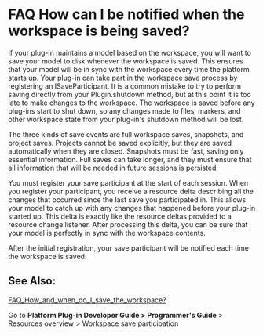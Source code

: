 

FAQ How can I be notified when the workspace is being saved?
============================================================

  

  

If your plug-in maintains a model based on the workspace, you will want to save your model to disk whenever the workspace is saved. This ensures that your model will be in sync with the workspace every time the platform starts up. Your plug-in can take part in the workspace save process by registering an ISaveParticipant. It is a common mistake to try to perform saving directly from your Plugin.shutdown method, but at this point it is too late to make changes to the workspace. The workspace is saved before any plug-ins start to shut down, so any changes made to files, markers, and other workspace state from your plug-in's shutdown method will be lost.

  
The three kinds of save events are full workspace saves, snapshots, and project saves. Projects cannot be saved explicitly, but they are saved automatically when they are closed. Snapshots must be fast, saving only essential information. Full saves can take longer, and they must ensure that all information that will be needed in future sessions is persisted.

  
You must register your save participant at the start of each session. When you register your participant, you receive a resource delta describing all the changes that occurred since the last save you participated in. This allows your model to catch up with any changes that happened before your plug-in started up. This delta is exactly like the resource deltas provided to a resource change listener. After processing this delta, you can be sure that your model is perfectly in sync with the workspace contents.

After the initial registration, your save participant will be notified each time the workspace is saved.

  

See Also:
---------

[FAQ\_How\_and\_when\_do\_I\_save\_the\_workspace?](./FAQ_How_and_when_do_I_save_the_workspace.md "FAQ How and when do I save the workspace?")

Go to **Platform Plug-in Developer Guide > Programmer's Guide** \> Resources overview > Workspace save participation

